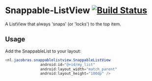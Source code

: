 # Snappable-ListView [![Build Status](https://api.travis-ci.org/jacobras/Snappable-ListView.svg)](https://travis-ci.org/jacobras/Snappable-ListView)
A ListView that always 'snaps' (or 'locks') to the top item.

## Usage

Add the SnappableList to your layout:

```java
<nl.jacobras.snappablelistview.SnappableListView
                android:id="@+id/my_list"
                android:layout_width="match_parent"
                android:layout_height="100dp" />
```